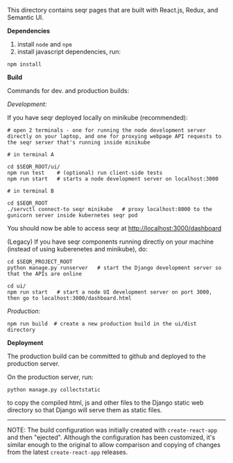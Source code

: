 This directory contains seqr pages that are built with React.js, Redux, and Semantic UI.


**Dependencies**

1. install `node` and `npm`
2. install javascript dependencies, run:
```
npm install
```

**Build**

Commands for dev. and production builds:

*Development:*

If you have seqr deployed locally on minikube (recommended):

```
# open 2 terminals - one for running the node development server directly on your laptop, and one for proxying webpage API requests to the seqr server that's running inside minikube

# in terminal A

cd $SEQR_ROOT/ui/
npm run test    # (optional) run client-side tests
npm run start   # starts a node development server on localhost:3000

# in terminal B

cd $SEQR_ROOT
./servctl connect-to seqr minikube   # proxy localhost:8000 to the gunicorn server inside kubernetes seqr pod
```

You should now be able to access seqr at [http://localhost:3000/dashboard](http://localhost:3000/dashboard)


(Legacy) If you have seqr components running directly on your machine (instead of using kuberenetes and minikube), do:
```
cd $SEQR_PROJECT_ROOT
python manage.py runserver   # start the Django development server so that the APIs are online

cd ui/
npm run start   # start a node UI development server on port 3000, then go to localhost:3000/dashboard.html
```


*Production:*

```
npm run build  # create a new production build in the ui/dist directory
```


**Deployment**

The production build can be committed to github and deployed to the production server.

On the production server, run:

```
python manage.py collectstatic
```
to copy the compiled html, js and other files to the Django static web directory so that Django will serve them as static files.


---

NOTE: The build configuration was initially created with `create-react-app` and then "ejected".
Although the configuration has been customized, it's similar enough to the original to allow
comparison and copying of changes from the latest `create-react-app` releases.

